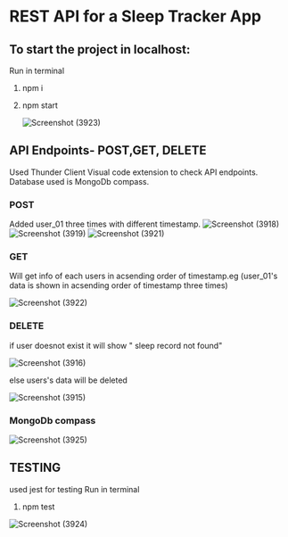 # REST API for a Sleep Tracker App

## To start the project in localhost:
Run in terminal

1. npm i
2. npm start <br/>
   
   ![Screenshot (3923)](https://github.com/sakshi8299/sleep_tracker_app1/assets/78993444/1626a024-fd60-42e8-81a1-00f9f8a814a9)

## API Endpoints- POST,GET, DELETE

Used Thunder Client Visual code extension to check API endpoints.<br/>
Database used is MongoDb compass.

### POST
Added user_01 three times with different timestamp.
![Screenshot (3918)](https://github.com/sakshi8299/sleep_tracker_app1/assets/78993444/4a25b136-4d9b-43e1-b274-beefdc8ab86e)
![Screenshot (3919)](https://github.com/sakshi8299/sleep_tracker_app1/assets/78993444/4f10554a-3535-4029-bc60-f1de020673dd)
![Screenshot (3921)](https://github.com/sakshi8299/sleep_tracker_app1/assets/78993444/19d00472-644d-421a-a75a-70f4b4a218a2)


### GET
Will get info of each users in acsending order of timestamp.eg (user_01's data is shown in acsending order of timestamp three times)

![Screenshot (3922)](https://github.com/sakshi8299/sleep_tracker_app1/assets/78993444/c86aa588-dc5b-4f12-97a4-e7013ef8ad1f)


### DELETE
if user doesnot exist it will show " sleep record not found"

![Screenshot (3916)](https://github.com/sakshi8299/sleep_tracker_app1/assets/78993444/61dc4506-27bb-48db-b21c-89f5d02c0905)

else users's data will be deleted

![Screenshot (3915)](https://github.com/sakshi8299/sleep_tracker_app1/assets/78993444/24ca1b9f-4ad4-4292-8666-a4215a762bf9)

### MongoDb compass

![Screenshot (3925)](https://github.com/sakshi8299/sleep_tracker_app1/assets/78993444/12f15567-0ae3-4b46-98e0-43fe928c898c)


## TESTING
used jest for testing
Run in terminal
1. npm test
   
![Screenshot (3924)](https://github.com/sakshi8299/sleep_tracker_app1/assets/78993444/911902c5-4c35-4a43-8536-643509613648)
